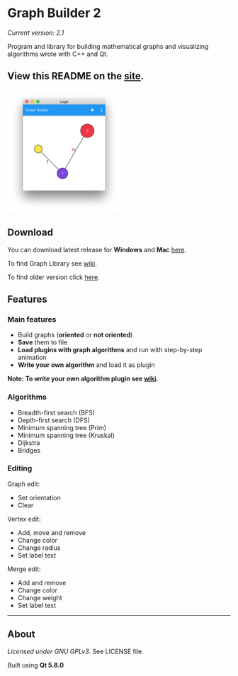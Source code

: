 # Graph Builder 2
*Current version: 2.1* 

Program and library for building mathematical graphs and visualizing algorithms wrote with C++ and Qt.

## View this README on the [site](http://oakware.github.io/Graph-Builder-2).

![Window](GraphBuilder/Resources/Icons/scr.png?raw=true "Window")

## Download
You can download latest release for **Windows** and **Mac** [here](https://drive.google.com/folderview?id=0B_6lHTRnZzjAWUZhU3JHY0xxQTg&usp=sharing).

To find Graph Library see [wiki](https://github.com/Oakware/Graph-Builder-2/wiki/Graph-Library).

To find older version click [here](https://github.com/Oakware/Graph-Builder).

## Features
### Main features
* Build graphs (**oriented** or **not oriented**)
* **Save** them to file
* **Load plugins with graph algorithms** and run with step-by-step animation
* **Write your own algorithm** and load it as plugin

**Note: To write your own algorithm plugin see [wiki](https://github.com/Oakware/Graph-Builder-2/wiki/Custom-algorithm-plugin).**

### Algorithms
* Breadth-first search (BFS)
* Depth-first search (DFS)
* Minimum spanning tree (Prim)
* Minimum spanning tree (Kruskal)
* Dijkstra
* Bridges

### Editing
Graph edit:

* Set orientation
* Clear

Vertex edit:

* Add, move and remove
* Change color
* Change radius
* Set label text

Merge edit:

* Add and remove
* Change color
* Change weight
* Set label text

**************

## About
*Licensed under GNU GPLv3.* See LICENSE file.

Built using **Qt 5.8.0**
